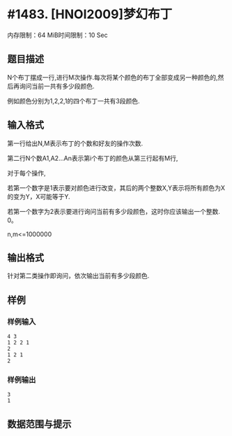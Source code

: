 # #1483. [HNOI2009]梦幻布丁

内存限制：64 MiB时间限制：10 Sec

## 题目描述

N个布丁摆成一行,进行M次操作.每次将某个颜色的布丁全部变成另一种颜色的,然后再询问当前一共有多少段颜色.

例如颜色分别为1,2,2,1的四个布丁一共有3段颜色.

## 输入格式

第一行给出N,M表示布丁的个数和好友的操作次数. 

第二行N个数A1,A2...An表示第i个布丁的颜色从第三行起有M行,

对于每个操作,

若第一个数字是1表示要对颜色进行改变，其后的两个整数X,Y表示将所有颜色为X的变为Y，X可能等于Y. 

若第一个数字为2表示要进行询问当前有多少段颜色，这时你应该输出一个整数. 0。

n,m<=1000000

## 输出格式

针对第二类操作即询问，依次输出当前有多少段颜色.

## 样例

### 样例输入

    
    4 3
    1 2 2 1
    2
    1 2 1
    2
    
    

### 样例输出

    
    3
    1
    
    

## 数据范围与提示
